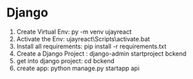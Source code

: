 # Django
1. Create Virtual Env: py -m venv ujayreact
2. Activate the Env: ujayreact\Scripts\activate.bat
3. Install all requirements: pip install -r requirements.txt
4. Create a Django Project  : django-admin startproject bckend
5. get into django project: cd bckend
6. create app: python manage.py startapp api
